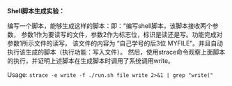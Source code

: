 **Shell脚本生成实验：**

编写一个脚本，能够生成这样的脚本：即：“编写shell脚本，该脚本接收两个参数，
参数1作为要读写的文件，参数2作为标志位，标识是读还是写。功能完成对参数1所示文件的读写，
该文件的内容为 “自己学号的后3位 MYFILE”。并且自动执行该生成的脚本（执行功能：写入文件）。
然后，使用strace命令观察上面脚本的执行，并证明上述脚本在生成脚本时调用了系统调用write。

Usage: `strace -e write -f ./run.sh file write 2>&1 | grep "write("`